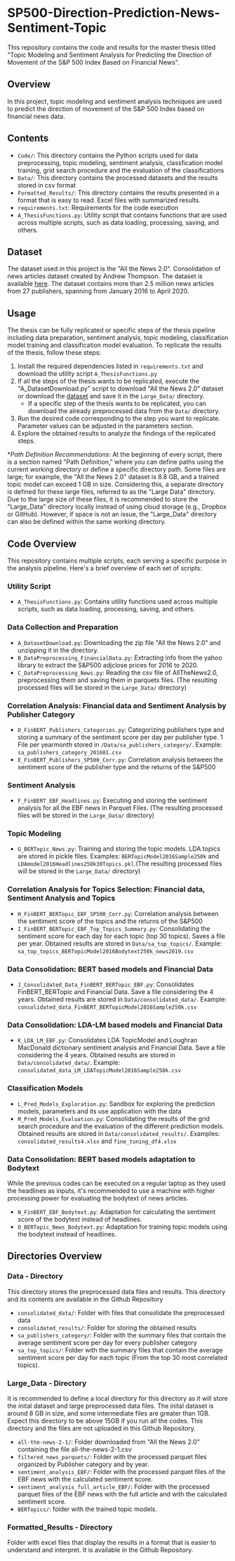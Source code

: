 # SP500-Direction-Prediction-News-Sentiment-Topic

This repository contains the code and results for the master thesis titled "Topic Modeling and Sentiment Analysis for Predicting the Direction of Movement of the S&P 500 Index Based on Financial News".

## Overview

In this project, topic modeling and sentiment analysis techniques are used to predict the direction of movement of the S&P 500 Index based on financial news data.

## Contents

- `Code/`: This directory contains the Python scripts used for data preprocessing, topic modeling, sentiment analysis, classfication model training, grid search procedure and the evaluation of the classifications
- `Data/`: This directory contains the processed datasets and the results stored in csv format
- `Formatted_Results/`: This directory contains the results presented in a format that is easy to read. Excel files with summarized results.
- `requirements.txt`: Requirements for the code execution
- `A_ThesisFunctions.py`: Utility script that contains functions that are used across multiple scripts, such as data loading, processing, saving, and others.


## Dataset
The dataset used in this project is the "All the News 2.0". Consolidation of news articles dataset created by Andrew Thompson. The dataset is available [here](https://components.one/datasets/all-the-news-2-news-articles-dataset). The dataset contains more than 2.5 million news articles from 27 publishers, spanning from January 2016 to April 2020.

## Usage

The thesis can be fully replicated or specific steps of the thesis pipeline including data preparation, sentiment analysis, topic modeling, classification model training and classification model evaluation. To replicate the results of the thesis, follow these steps:

1. Install the required dependencies listed in `requirements.txt` and download the utility script `A_ThesisFunctions.py`
2. If all the steps of the thesis wants to be replicated, execute the "A_DatasetDownload.py" script to download "All the News 2.0" dataset or download the [dataset](https://components.one/datasets/all-the-news-2-news-articles-dataset) and save it in the `Large_Data/` directory.
   - If a specific step of the thesis wants to be replicated, you can download the already preprocessed data from the `Data/` directory. 
4. Run the desired code corresponding to the step you want to replicate. Parameter values can be adjusted in the parameters section.
5. Explore the obtained results to analyze the findings of the replicated steps.

*_Path Definition Recommendations_:  At the beginning of every script, there is a section named "Path Definition," where you can define paths using the current working directory or define a specific directory path. Some files are large; for example, the "All the News 2.0" dataset is 8.8 GB, and a trained topic model can exceed 1 GB in size. Considering this, a separate directory is defined for these large files, referred to as the "Large Data" directory. Due to the large size of these files, it is recommended to store the "Large_Data" directory locally instead of using cloud storage (e.g., Dropbox or GitHub). However, if space is not an issue, the "Large_Data" directory can also be defined within the same working directory.


## Code Overview
This repository contains multiple scripts, each serving a specific purpose in the analysis pipeline. Here's a brief overview of each set of scripts:

### Utility Script
- `A_ThesisFunctions.py`: Contains utility functions used across multiple scripts, such as data loading, processing, saving, and others.

### Data Collection and Preparation
- `A_DatasetDownload.py`: Downloading the zip file "All the News 2.0" and unzipping it in the directory.
- `B_DataPreprocessing_FinancialData.py`: Extracting info from the yahoo library to extract the S&P500 adjclose prices for 2016 to 2020.
- `C_DataPreprocessing_News.py`: Reading the csv file of AllTheNews2.0, preprocessing them and saving them in parquets files. (The resulting processed files will be stored in the `Large_Data/` directory)

### Correlation Analysis: Financial data and Sentiment Analysis by Publisher Category 
- `D_FinBERT_Publishers_Categories.py`: Categorizing publishers type and storing a summary of the sentiment score per day per publisher type. 1 File per yearmonth stored in `/Data/sa_publishers_category/`. Example: `sa_publishers_category_201601.csv`
- `E_FinBERT_Publishers_SP500_Corr.py`: Correlation analysis between the sentiment score of the publisher type and the returns of the S&P500

### Sentiment Analysis
- `F_FinBERT_EBF_Headlines.py`: Executing and storing the sentiment analysis for all the EBF news in Parquet Files. (The resulting processed files will be stored in the `Large_Data/` directory)

### Topic Modeling
- `G_BERTopic_News.py`: Training and storing the topic models. LDA topics are stored in pickle files. Examples: `BERTopicModel2016Sample250k` and `LDAmodel2016Headlines250k30Topics.pkl`.(The resulting processed files will be stored in the `Large_Data/` directory)

### Correlation Analysis for Topics Selection: Financial data, Sentiment Analysis and Topics 
- `H_FinBERT_BERTopic_EBF_SP500_Corr.py`: Correlation analysis between the sentiment score of the topics and the returns of the S&P500
- `I_FinBERT_BERTopic_EBF_Top_Topics_Summary.py`: Consolidating the sentiment score for each day for each topic (top 30 topics). Saves a file per year. Obtained results are stored in `Data/sa_top_topics/`. Example: `sa_top_topics_BERTopicModel2016Bodytext250k_news2019.csv`

### Data Consolidation: BERT based models and Financial Data
- `J_Consolidated_Data_FinBERT_BERTopic_EBF.py`: Consolidates FinBERT_BERTopic and Financial Data. Save a file considering the 4 years. Obtained results are stored in 
 `Data/consolidated_data/`. Example: `consolidated_data_FinBERT_BERTopicModel2016Sample250k.csv`

### Data Consolidation: LDA-LM based models and Financial Data
- `K_LDA_LM_EBF.py`: Consolidates LDA TopicModel and Loughran MacDonald dictionary sentiment analysis and Financial Data. Save a file considering the 4 years. Obtained results are stored in `Data/consolidated_data/`.  Example: `consolidated_data_LM_LDATopicModel2016Sample250k.csv` 

### Classification Models
- `L_Pred_Models_Exploration.py`: Sandbox for exploring the prediction models, parameters and its use application with the data
- `M_Pred_Models_Evaluation.py`: Consolidating the results of the grid search procedure and the evaluation of the different prediction models. Obtained results are stored in `Data/consolidated_results/`. Examples: `consolidated_results4.xlsx` and `fine_tuning_df4.xlsx`

### Data Consolidation: BERT based models adaptation to Bodytext
While the previous codes can be executed on a regular laptop as they used the headlines as inputs, it's recommended to use a machine with higher processing power for evaluating the bodytext of news articles.
- `N_FinBERT_EBF_Bodytext.py`: Adaptation for calculating the sentiment score of the bodytext instead of headlines.
- `O_BERTopic_News_Bodytext.py`: Adaptation for training topic models using the bodytext instead of headlines.


## Directories Overview

### Data - Directory
 This directory stores the preprocessed data files and results. This directory and its contents are available in the Github Repository

- `consolidated_data/`: Folder with files that consolidate the preprocessed data
- `consolidated_results/`: Folder for storing the obtained results
- `sa_publishers_category/`: Folder with the summary files that contain the average sentiment score per day for every publisher category
- `sa_top_topics/`: Folder with the summary files that contain the average sentiment score per day for each topic (From the top 30 most correlated topics).

### Large_Data - Directory
It is recommended to define a local directory for this directory as it will store the inital dataset and large preprocessed data files. The inital dataset is around 8 GB in size, and some intermediate files are greater than 1GB. Expect this directory to be above 15GB if you run all the codes. This directory and the files are not uploaded in this Github Repository.

- `all-the-news-2-1/`: Folder downloaded from "All the News 2.0" containing the file all-the-news-2-1.csv
- `filtered_news_parquets/`: Folder with the processed parquet files organized by Publisher category and by year.
- `sentiment_analysis_EBF/`: Folder with the processed parquet files of the EBF news with the calculated sentiment score.
- `sentiment_analysis_full_article_EBF/`: Folder with the processed parquet files of the EBF news with the full article and with the calculated sentiment score. 
- `BERTopics/`: folder with the trained topic models.
  
### Formatted_Results - Directory
Folder with excel files that display the results in a format that is easier to understand and interpret. It is available in the Github Repository.
